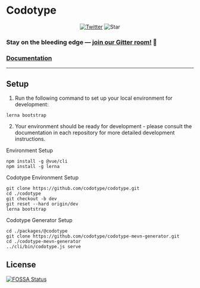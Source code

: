# Codotype

<div style="text-align: center;">
<!-- [![FOSSA Status](https://app.fossa.io/api/projects/git%2Bgithub.com%2Fcodotype%2Fcodotype.svg?type=shield)](https://app.fossa.io/projects/git%2Bgithub.com%2Fcodotype%2Fcodotype?ref=badge_shield) -->

[![Twitter](https://img.shields.io/twitter/follow/codotype.svg?style=social&label=Follow)](https://twitter.com/codotype)
![Star](https://img.shields.io/github/stars/codotype/codotype.svg?style=social&label=Star)
</div>

### Stay on the bleeding edge — [join our Gitter room!](https://gitter.im/codotype/Lobby) 🎉

### [Documentation](https://codotype.org)

---

## Setup

1. Run the following command to set up your local environment for development:

```
lerna bootstrap
```

2. Your environment should be ready for development - please consult the documentation in each repository for more detailed development instructions.


Environment Setup
```
npm install -g @vue/cli
npm install -g lerna
```

Codotype Environment Setup
```
git clone https://github.com/codotype/codotype.git
cd ./codotype
git checkout -b dev
git reset --hard origin/dev
lerna bootstrap
```

Codotype Generator Setup
```
cd ./packages/@codotype
git clone https://github.com/codotype/codotype-mevn-generator.git
cd ./codotype-mevn-generator
../cli/bin/codotype.js serve
```

## License

[![FOSSA Status](https://app.fossa.io/api/projects/git%2Bgithub.com%2Fcodotype%2Fcodotype.svg?type=large)](https://app.fossa.io/projects/git%2Bgithub.com%2Fcodotype%2Fcodotype?ref=badge_large)


